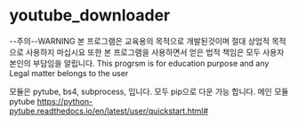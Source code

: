# youtube_downloader

--주의--WARNING
    본 프로그램은 교육용의 목적으로 개발된것이며 절대 상업적 목적으로 사용하지 마십시요
    또한 본 프로그램을 사용하면서 얻은 법적 책임은 모두 사용자 본인의 부담임을 알립니다. 
    This progrsm is for education purpose and any Legal matter belongs to the user 

모듈은 pytube, bs4, subprocess, 입니다.
모두 pip으로 다운 가능 합니다. 
메인 모듈
      pytube
    https://python-pytube.readthedocs.io/en/latest/user/quickstart.html#